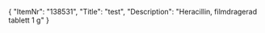{
  "ItemNr": "138531",
  "Title": "test",
  "Description": "Heracillin, filmdragerad tablett 1 g"
}